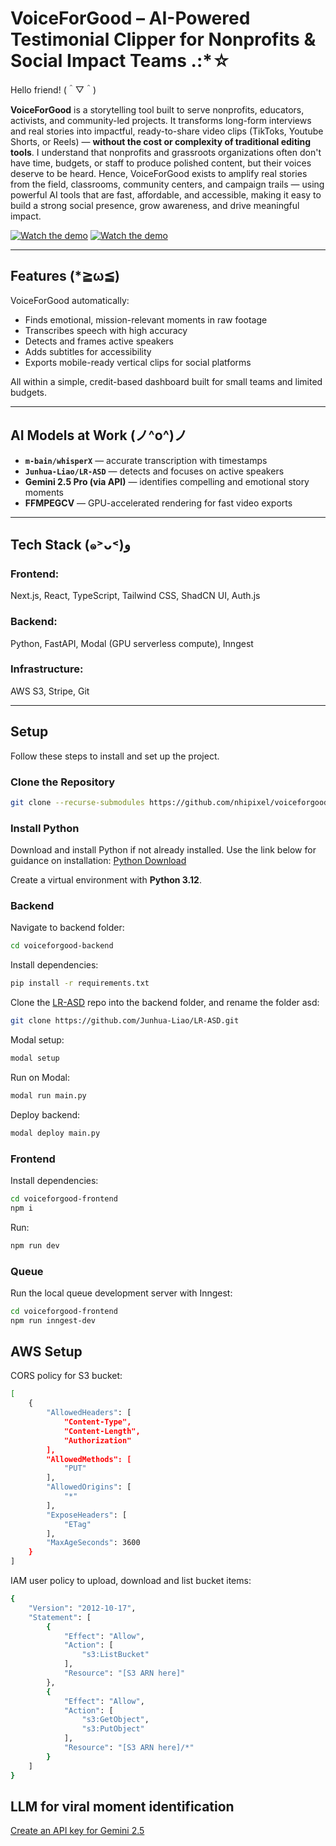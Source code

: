 # VoiceForGood – AI-Powered Testimonial Clipper for Nonprofits & Social Impact Teams .:*☆

Hello friend! (＾▽＾)

**VoiceForGood** is a storytelling tool built to serve nonprofits, educators, activists, and community-led projects. It transforms long-form interviews and real stories into impactful, ready-to-share video clips (TikToks, Youtube Shorts, or Reels) — **without the cost or complexity of traditional editing tools**. I understand that nonprofits and grassroots organizations often don't have time, budgets, or staff to produce polished content, but their voices deserve to be heard. Hence, VoiceForGood exists to amplify real stories from the field, classrooms, community centers, and campaign trails — using powerful AI tools that are fast, affordable, and accessible, making it easy to build a strong social presence, grow awareness, and drive meaningful impact.

[![Watch the demo](https://i.imgur.com/g8dlVoO.png)](https://youtu.be/JrO3B9YWxgI)
[![Watch the demo](https://i.imgur.com/E2JxUIJ.png)](https://youtu.be/JrO3B9YWxgI)

---


## Features (*≧ω≦)

VoiceForGood automatically:

- Finds emotional, mission-relevant moments in raw footage
- Transcribes speech with high accuracy
- Detects and frames active speakers
- Adds subtitles for accessibility
- Exports mobile-ready vertical clips for social platforms

All within a simple, credit-based dashboard built for small teams and limited budgets.

---

## AI Models at Work (ノ^o^)ノ

- **`m-bain/whisperX`** — accurate transcription with timestamps  
- **`Junhua-Liao/LR-ASD`** — detects and focuses on active speakers  
- **Gemini 2.5 Pro (via API)** — identifies compelling and emotional story moments  
- **FFMPEGCV** — GPU-accelerated rendering for fast video exports  

---

## Tech Stack (๑˃ᴗ˂)ﻭ

### Frontend:  
Next.js, React, TypeScript, Tailwind CSS, ShadCN UI, Auth.js

### Backend:  
Python, FastAPI, Modal (GPU serverless compute), Inngest

### Infrastructure:  
AWS S3, Stripe, Git 

---

## Setup

Follow these steps to install and set up the project.

### Clone the Repository

```bash
git clone --recurse-submodules https://github.com/nhipixel/voiceforgood-ai-testimonial-highlighter.git
```

### Install Python

Download and install Python if not already installed. Use the link below for guidance on installation:
[Python Download](https://www.python.org/downloads/)

Create a virtual environment with **Python 3.12**.

### Backend

Navigate to backend folder:

```bash
cd voiceforgood-backend
```

Install dependencies:

```bash
pip install -r requirements.txt
```

Clone the [LR-ASD](https://github.com/Junhua-Liao/LR-ASD) repo into the backend folder, and rename the folder asd:

```bash
git clone https://github.com/Junhua-Liao/LR-ASD.git
```

Modal setup:

```bash
modal setup
```

Run on Modal:

```bash
modal run main.py
```

Deploy backend:

```bash
modal deploy main.py
```

### Frontend

Install dependencies:

```bash
cd voiceforgood-frontend
npm i
```

Run:

```bash
npm run dev
```

### Queue

Run the local queue development server with Inngest:

```bash
cd voiceforgood-frontend
npm run inngest-dev
```

## AWS Setup

CORS policy for S3 bucket:

```bash
[
    {
        "AllowedHeaders": [
            "Content-Type",
            "Content-Length",
            "Authorization"
        ],
        "AllowedMethods": [
            "PUT"
        ],
        "AllowedOrigins": [
            "*"
        ],
        "ExposeHeaders": [
            "ETag"
        ],
        "MaxAgeSeconds": 3600
    }
]
```

IAM user policy to upload, download and list bucket items:

```bash
{
    "Version": "2012-10-17",
    "Statement": [
        {
            "Effect": "Allow",
            "Action": [
                "s3:ListBucket"
            ],
            "Resource": "[S3 ARN here]"
        },
        {
            "Effect": "Allow",
            "Action": [
                "s3:GetObject",
                "s3:PutObject"
            ],
            "Resource": "[S3 ARN here]/*"
        }
    ]
}
```

## LLM for viral moment identification

[Create an API key for Gemini 2.5](https://ai.google.dev/gemini-api/docs/quickstart?lang=python)

